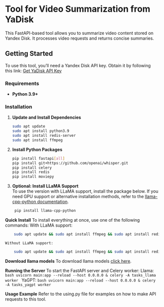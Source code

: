# Tool for Video Summarization from YaDisk

This FastAPI-based tool allows you to summarize video content stored on Yandex Disk. It processes video requests and returns concise summaries.

## Getting Started

To use this tool, you’ll need a Yandex Disk API key. Obtain it by following this link: [Get YaDisk API Key](https://oauth.yandex.ru/authorize?response_type=token&client_id=eebf0e9b08e8464a83ba35ae5c746cf5)

### Requirements
- **Python 3.9+**

### Installation

1. **Update and Install Dependencies**
    ```bash
   sudo apt update
   sudo apt install python3.9
   sudo apt install redis-server
   sudo apt install ffmpeg
    ```
2. **Install Python Packages**
    ```bash
    pip install fastapi[all]
    pip install git+https://github.com/openai/whisper.git
    pip install celery
    pip install redis
    pip install moviepy
    ```
3. **Optional: Install LLaMA Support**    
    To use the version with LLaMA support, install the package below. If you need GPU support or alternative installation methods, refer to the [llama-cpp-python documentation](https://github.com/abetlen/llama-cpp-python).
   ```bash
    pip install llama-cpp-python
    ```
**Quick Install**
    To install everything at once, use one of the following commands:
    With LLaMA support:
```bash
    sudo apt update && sudo apt install ffmpeg && sudo apt install redis-server && pip install fastapi[all] git+https://github.com/openai/whisper.git celery redis moviepy llama-cpp-python
 ```
    Without LLaMA support:
```bash
    sudo apt update && sudo apt install ffmpeg && sudo apt install redis-server && pip install fastapi[all] git+https://github.com/openai/whisper.git celery redis moviepy
```

**Download llama models**
To download llama models [click here](https://huggingface.co/Apeellsin4ik/saiga_on_llama3).

**Running the Server**
    To start the FastAPI server and Celery worker:
    Llama:
    ```bash
        uvicorn main:app --reload --host 0.0.0.0 & celery -A tasks_llama worker
     ```
    YaGPT:
    ```bash
        uvicorn main:app --reload --host 0.0.0.0 & celery -A tasks_yagpt worker
     ```

**Usage Example**
    Refer to the using.py file for examples on how to make API requests to this tool.


